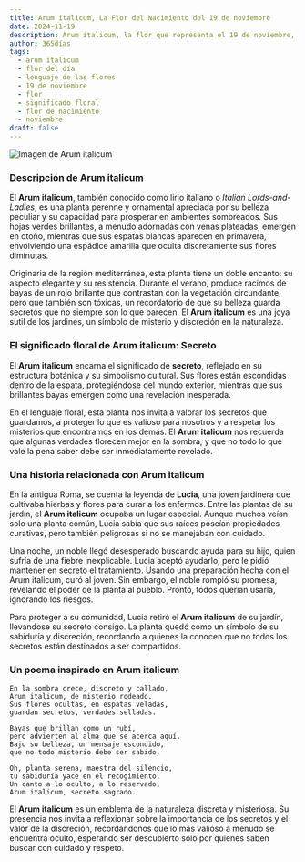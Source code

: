 ```yaml
---
title: Arum italicum, La Flor del Nacimiento del 19 de noviembre
date: 2024-11-19
description: Arum italicum, la flor que representa el 19 de noviembre, simboliza Secreto. Descubre su fascinante historia, significado en el lenguaje de las flores y una poesía que celebra su belleza.
author: 365días
tags:
  - arum italicum
  - flor del día
  - lenguaje de las flores
  - 19 de noviembre
  - flor
  - significado floral
  - flor de nacimiento
  - noviembre
draft: false
---
```



![Imagen de Arum italicum](https://cdn.pixabay.com/photo/2016/12/13/22/11/badan-1905221_1280.jpg#center)


### Descripción de Arum italicum

El **Arum italicum**, también conocido como lirio italiano o _Italian Lords-and-Ladies_, es una planta perenne y ornamental apreciada por su belleza peculiar y su capacidad para prosperar en ambientes sombreados. Sus hojas verdes brillantes, a menudo adornadas con venas plateadas, emergen en otoño, mientras que sus espatas blancas aparecen en primavera, envolviendo una espádice amarilla que oculta discretamente sus flores diminutas.

Originaria de la región mediterránea, esta planta tiene un doble encanto: su aspecto elegante y su resistencia. Durante el verano, produce racimos de bayas de un rojo brillante que contrastan con la vegetación circundante, pero que también son tóxicas, un recordatorio de que su belleza guarda secretos que no siempre son lo que parecen. El **Arum italicum** es una joya sutil de los jardines, un símbolo de misterio y discreción en la naturaleza.

### El significado floral de Arum italicum: Secreto

El **Arum italicum** encarna el significado de **secreto**, reflejado en su estructura botánica y su simbolismo cultural. Sus flores están escondidas dentro de la espata, protegiéndose del mundo exterior, mientras que sus brillantes bayas emergen como una revelación inesperada.

En el lenguaje floral, esta planta nos invita a valorar los secretos que guardamos, a proteger lo que es valioso para nosotros y a respetar los misterios que encontramos en los demás. El **Arum italicum** nos recuerda que algunas verdades florecen mejor en la sombra, y que no todo lo que vale la pena saber debe ser inmediatamente revelado.

### Una historia relacionada con Arum italicum

En la antigua Roma, se cuenta la leyenda de **Lucia**, una joven jardinera que cultivaba hierbas y flores para curar a los enfermos. Entre las plantas de su jardín, el **Arum italicum** ocupaba un lugar especial. Aunque muchos veían solo una planta común, Lucia sabía que sus raíces poseían propiedades curativas, pero también peligrosas si no se manejaban con cuidado.

Una noche, un noble llegó desesperado buscando ayuda para su hijo, quien sufría de una fiebre inexplicable. Lucia aceptó ayudarlo, pero le pidió mantener en secreto el tratamiento. Usando una preparación hecha con el Arum italicum, curó al joven. Sin embargo, el noble rompió su promesa, revelando el poder de la planta al pueblo. Pronto, todos querían usarla, ignorando los riesgos.

Para proteger a su comunidad, Lucia retiró el **Arum italicum** de su jardín, llevándose su secreto consigo. La planta quedó como un símbolo de su sabiduría y discreción, recordando a quienes la conocen que no todos los secretos están destinados a ser compartidos.

### Un poema inspirado en Arum italicum

```
En la sombra crece, discreto y callado,  
Arum italicum, de misterio rodeado.  
Sus flores ocultas, en espatas veladas,  
guardan secretos, verdades selladas.

Bayas que brillan como un rubí,  
pero advierten al alma que se acerca aquí.  
Bajo su belleza, un mensaje escondido,  
que no todo misterio debe ser sabido.

Oh, planta serena, maestra del silencio,  
tu sabiduría yace en el recogimiento.  
Un canto a lo oculto, a lo reservado,  
Arum italicum, secreto sagrado.
```

El **Arum italicum** es un emblema de la naturaleza discreta y misteriosa. Su presencia nos invita a reflexionar sobre la importancia de los secretos y el valor de la discreción, recordándonos que lo más valioso a menudo se encuentra oculto, esperando ser descubierto solo por quienes saben buscar con cuidado y respeto.


